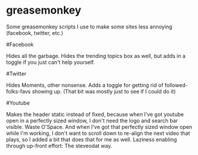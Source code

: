 # greasemonkey
Some greasemonkey scripts I use to make some sites less annoying (facebook, twitter, etc.)

#Facebook

Hides all the garbage.  Hides the trending topics box as well, but adds in a toggle if you just can't help yourself.

#Twitter

Hides Moments, other nonsense.  Adds a toggle for getting rid of followed-folks-favs showing up. (That bit was mostly just to see if I could do it)

#Youtube

Makes the header static instead of fixed, because when I've got youtube open in a perfectly sized window, I don't need the logo and search bar visible.  Waste O'Space. And when I've got that perfectly sized window open while I'm working, I don't want to scroll down to re-align the next video that plays, so I added a bit that does that for me as well.  Laziness enabling through up-front effort: The steveodat way.
